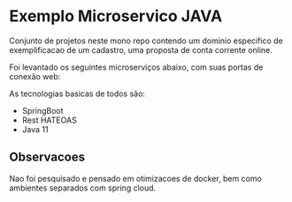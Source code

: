 # Exemplo Microservico JAVA

Conjunto de projetos neste mono repo contendo um dominio especifico de exemplificacao de um cadastro, uma proposta de conta corrente online.

Foi levantado os seguintes microserviços abaixo, com suas portas de conexão web:

As tecnologias basicas de todos são:

* SpringBoot
* Rest HATEOAS
* Java 11

## Observacoes

Nao foi pesquisado e pensado em otimizacoes de docker, bem como ambientes separados com spring cloud.

